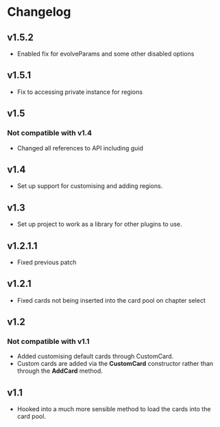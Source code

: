 # Changelog
## v1.5.2
- Enabled fix for evolveParams and some other disabled options

## v1.5.1
- Fix to accessing private instance for regions

## v1.5
### Not compatible with v1.4
- Changed all references to API including guid

## v1.4
- Set up support for customising and adding regions.

## v1.3
- Set up project to work as a library for other plugins to use.

## v1.2.1.1
- Fixed previous patch

## v1.2.1
- Fixed cards not being inserted into the card pool on chapter select

## v1.2
### Not compatible with v1.1
- Added customising default cards through CustomCard.
- Custom cards are added via the **CustomCard** constructor rather than through the **AddCard** method.

## v1.1
- Hooked into a much more sensible method to load the cards into the card pool.

